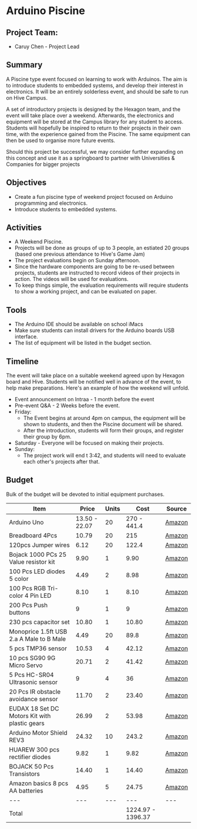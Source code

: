 # Arduino Piscine

## Project Team:
* Caruy Chen - Project Lead

## Summary
A Piscine type event focused on learning to work with Arduinos. The aim is to introduce students to embedded systems, and develop their interest in electronics. It will be an entirely solderless event, and should be safe to run on Hive Campus. 

A set of introductory projects is designed by the Hexagon team, and the event will take place over a weekend. Afterwards, the electronics and equipment will be stored at the Campus library for any student to access. Students will hopefully be inspired to return to their projects in their own time, with the experience gained from the Piscine. The same equipment can then be used to organise more future events.

Should this project be successful, we may consider further expanding on this concept and use it as a springboard to partner with Universities & Companies for bigger projects

## Objectives
* Create a fun piscine type of weekend project focused on Arduino programming and electronics.
* Introduce students to embedded systems.

## Activities
* A Weekend Piscine.
* Projects will be done as groups of up to 3 people, an estiated 20 groups (based one previous attendance to Hive's Game Jam)
* The project evaluations begin on Sunday afternoon.
* Since the hardware components are going to be re-used between projects, students are instructed to record videos of their projects in action. The videos will be used for evaluations.
* To keep things simple, the evaluation requirements will require students to show a working project, and can be evaluated on paper.

## Tools
* The Arduino IDE should be available on school iMacs
* Make sure students can install drivers for the Arduino boards USB interface.
* The list of equipment will be listed in the budget section.

## Timeline
The event will take place on a suitable weekend agreed upon by Hexagon board and Hive. Students will be notified well in advance of the event, to help make preparations. Here's an example of how the weekend will unfold.
* Event announcement on Intraa - 1 month before the event
* Pre-event Q&A - 2 Weeks before the event.
* Friday:
	* The Event begins at around 4pm on campus, the equipment will be shown to students, and then the Piscine document will be shared.
	* After the introduction, students will form their groups, and register their group by 6pm.
* Saturday - Everyone will be focused on making their projects.
* Sunday:
	* The project work will end t 3:42, and students will need to evaluate each other's projects after that.

## Budget
Bulk of the budget will be devoted to initial equipment purchases.

| Item | Price | Units | Cost | Source |
| ---- | ----- | ------ | ---- | ----- |
| Arduino Uno | 13.50 - 22.07 | 20 | 270 - 441.4 | [Amazon](https://www.amazon.com/Arduino-A000066-ARDUINO-UNO-R3/dp/B008GRTSV6/ref=sr_1_1_sspa?crid=1SZGGR8EBHDPC&keywords=Arduino+uno&qid=1644922798&sprefix=arduino+uno%2Caps%2C169&sr=8-1-spons&psc=1&smid=AA57DDZKZUZDL&spLa=ZW5jcnlwdGVkUXVhbGlmaWVyPUEyNk1PU0Y0TEJOVTRUJmVuY3J5cHRlZElkPUEwMTQ3MDU3QUhJWjFFOEVYREhQJmVuY3J5cHRlZEFkSWQ9QTA5NDYzMzdOV0RGVklGUERMS1Emd2lkZ2V0TmFtZT1zcF9hdGYmYWN0aW9uPWNsaWNrUmVkaXJlY3QmZG9Ob3RMb2dDbGljaz10cnVl) |
| Breadboard 4Pcs | 10.79 | 20 | 215 | [Amazon](https://www.amazon.com/Breadboards-Solderless-Breadboard-Distribution-Connecting/dp/B07DL13RZH/ref=sr_1_1_sspa?crid=31W2K7YJVTAZM&keywords=breadboard&qid=1644922858&sprefix=breadboar%2Caps%2C179&sr=8-1-spons&psc=1&spLa=ZW5jcnlwdGVkUXVhbGlmaWVyPUEzSU82VUpMMVFTMUFSJmVuY3J5cHRlZElkPUEwNjY4NDE0MVdBTURNSlFKVzlYSSZlbmNyeXB0ZWRBZElkPUEwNDYzMjYzMlRaN1VBV0JXSzlNTiZ3aWRnZXROYW1lPXNwX2F0ZiZhY3Rpb249Y2xpY2tSZWRpcmVjdCZkb05vdExvZ0NsaWNrPXRydWU=) |
| 120pcs Jumper wires | 6.12 | 20 | 122.4 | [Amazon](https://www.amazon.com/EDGELEC-Breadboard-Optional-Assorted-Multicolored/dp/B07GD2BWPY/ref=sr_1_8?crid=1Y10QLVO80RDC&keywords=120+pcs+jumper+wires&qid=1644922888&sprefix=120pcs+jumber+wire%2Caps%2C124&sr=8-8) |
| Bojack 1000 PCs 25 Value resistor kit | 9.90 | 1 | 9.90 | [Amazon](https://www.amazon.com/BOJACK-Values-Resistor-Resistors-Assortment/dp/B08FD1XVL6/ref=sr_1_1_sspa?crid=24WT3LSDI84OC&keywords=Bojack+resistor+kit&qid=1644922943&sprefix=bojack+resistor+ki%2Caps%2C124&sr=8-1-spons&psc=1&spLa=ZW5jcnlwdGVkUXVhbGlmaWVyPUEyWFVLS0hQRlhGRDRCJmVuY3J5cHRlZElkPUEwOTE4NTEyMjgyOFNXUDFPSFEzSiZlbmNyeXB0ZWRBZElkPUEwMjIwOTU3Rk9XOEYxWEk5MTU1JndpZGdldE5hbWU9c3BfYXRmJmFjdGlvbj1jbGlja1JlZGlyZWN0JmRvTm90TG9nQ2xpY2s9dHJ1ZQ==) |
| 100 Pcs LED diodes 5 color | 4.49 | 2 | 8.98 | [Amazon](https://www.amazon.com/MCIGICM-Circuit-Assorted-Science-Experiment/dp/B07PG84V17/ref=sr_1_4?crid=19RWELDPDVDJ3&keywords=led+diodes&qid=1644922975&sprefix=led+diode%2Caps%2C132&sr=8-4) |
| 100 Pcs RGB Tri-color 4 Pin LED | 8.10 | 1 | 8.10 | [Amazon](https://www.amazon.com/EDGELEC-Tri-Color-Multicolor-Diffused-Resistors/dp/B077XGF3YR/ref=sr_1_5?crid=1F0M6IV1LJ3B&keywords=rgb+led&qid=1644929065&sprefix=rob+l%2Caps%2C141&sr=8-5) |
| 200 Pcs Push buttons | 9 | 1 | 9 | [Amazon](https://www.amazon.com/BOJACK-Pushbutton-Switches-Momentary-Assortment/dp/B07ZBHXBZ4/ref=sr_1_2_sspa?crid=1Z38S31YCT5OZ&keywords=tactile+switch&qid=1644923280&sprefix=tactile+switc%2Caps%2C166&sr=8-2-spons&psc=1&spLa=ZW5jcnlwdGVkUXVhbGlmaWVyPUFNR0U0VjIzRk9INVgmZW5jcnlwdGVkSWQ9QTAwNDc0ODVEWFRLNFRVRzdQQ1omZW5jcnlwdGVkQWRJZD1BMDE1NDU3NDJaUFRaMFZCQjUzQUsmd2lkZ2V0TmFtZT1zcF9hdGYmYWN0aW9uPWNsaWNrUmVkaXJlY3QmZG9Ob3RMb2dDbGljaz10cnVl) |
| 230 pcs capacitor set | 10.80 | 1 | 10.80 | [Amazon](https://www.amazon.com/Cenrykay-Ceramic-Capacitor-Capacitors-Assortment/dp/B07KG3F6M3/ref=sr_1_2_sspa?crid=2E5V10BITXSPV&keywords=capacitor+set&qid=1644923355&sprefix=capacitor+set%2Caps%2C132&sr=8-2-spons&psc=1&spLa=ZW5jcnlwdGVkUXVhbGlmaWVyPUFTOUxBRDZUQUk3RVEmZW5jcnlwdGVkSWQ9QTEwMjU1MzFXSzU5WDdSUUM1N0YmZW5jcnlwdGVkQWRJZD1BMDcwMjgzMjIwNDU5UDFSSlMyVFMmd2lkZ2V0TmFtZT1zcF9hdGYmYWN0aW9uPWNsaWNrUmVkaXJlY3QmZG9Ob3RMb2dDbGljaz10cnVl) |
| Monoprice 1.5ft USB 2.a A Male to B Male | 4.49 | 20 | 89.8 | [Amazon](https://www.amazon.com/Monoprice-1-5-Feet-24AWG-Plated-105436/dp/B009GUVZOK/ref=sr_1_3?crid=39XR2LAV497W7&keywords=Monoprice%2B1.5%2Bfoot%2Busb%2Ba%2Bto%2Bb&qid=1644923446&sprefix=monoprice%2B1.5%2Bfoot%2Busb%2Ba%2Bto%2Bb%2Caps%2C131&sr=8-3&th=1) |
| 5 pcs TMP36 sensor | 10.53 | 4 | 42.12 | [Amazon](https://www.amazon.com/KOOKYE-Temperature-TMP36-Precision-Raspberry/dp/B01GH32AQU/ref=sr_1_5?keywords=tmp36%2Btemperature%2Bsensor&qid=1644923626&sprefix=tmp36%2Bte%2Caps%2C131&sr=8-5&th=1) |
| 10 pcs SG90 9G Micro Servo | 20.71 | 2 | 41.42 | [Amazon](https://www.amazon.com/Smraza-Helicopter-Airplane-Control-Arduino/dp/B07L2SF3R4/ref=sr_1_6?crid=1CFDDF6A94P1P&keywords=9g+micro+servo&qid=1644923829&sprefix=9g+micro+servo%2Caps%2C148&sr=8-6) |
| 5 Pcs HC-SR04 Ultrasonic sensor | 9 | 4 | 36 | [Amazon](https://www.amazon.com/ELEGOO-HC-SR04-Ultrasonic-Distance-MEGA2560/dp/B01COSN7O6/ref=sr_1_2_sspa?crid=1E99XOWG4TAVD&keywords=ultrasonic+sensor&qid=1644923884&sprefix=ultrasonic+senso%2Caps%2C133&sr=8-2-spons&psc=1&spLa=ZW5jcnlwdGVkUXVhbGlmaWVyPUFEQkpEUktHMEcwUTQmZW5jcnlwdGVkSWQ9QTA2MTQ4NzFGUUtFSExWN0VVQUcmZW5jcnlwdGVkQWRJZD1BMDI2ODAzNTFLVUFLMVdPUVk2Ulgmd2lkZ2V0TmFtZT1zcF9hdGYmYWN0aW9uPWNsaWNrUmVkaXJlY3QmZG9Ob3RMb2dDbGljaz10cnVl) |
| 20 Pcs IR obstacle avoidance sensor | 11.70 | 2 | 23.40 | [Amazon](https://www.amazon.com/Avoidance-Reflective-Photoelectric-Compatible-Raspberry/dp/B08DR1W3BK/ref=sr_1_5?keywords=ir+obstacle+avoidance+sensor&qid=1644923908&sprefix=ir+obsta%2Caps%2C124&sr=8-5) |
| EUDAX 18 Set DC Motors Kit with plastic gears | 26.99 | 2 | 53.98 | [Amazon](https://www.amazon.com/EUDAX-Electric-24000RPM-Plastic-Battery/dp/B07FDPNBQK/ref=sr_1_2_sspa?crid=HGHD55P42CD1&keywords=eudax+dc+motor&qid=1644924051&sprefix=eudax+dc+mot%2Caps%2C151&sr=8-2-spons&psc=1&spLa=ZW5jcnlwdGVkUXVhbGlmaWVyPUEyMlI2SElDUlZIQUFCJmVuY3J5cHRlZElkPUEwNjQ5ODQyM0xBQ0NYODE2VFhYOSZlbmNyeXB0ZWRBZElkPUEwODM3MTk3MUZFUTVFRktWNFkxJndpZGdldE5hbWU9c3BfYXRmJmFjdGlvbj1jbGlja1JlZGlyZWN0JmRvTm90TG9nQ2xpY2s9dHJ1ZQ==) |
| Arduino Motor Shield REV3 | 24.32 | 10 | 243.2 | [Amazon](https://www.amazon.com/Arduino-A000079-Motor-Shield-12V/dp/B0084ZQF3O/ref=sr_1_14?crid=3E3XDZSN5N2WU&keywords=Arduino+motor+shield&qid=1644924086&sprefix=arduino+motor+shiel%2Caps%2C128&sr=8-14) |
| HUAREW 300 pcs rectifier diodes | 9.82 | 1 | 9.82 | [Amazon](https://www.amazon.com/HUAREW-Rectifier-Schottky-Switching-Assortment/dp/B08778SMJP/ref=sr_1_2_sspa?crid=2MAL5EADS0B0J&keywords=rectifier+diode&qid=1644924119&sprefix=rectifier+diode%2Caps%2C132&sr=8-2-spons&psc=1&spLa=ZW5jcnlwdGVkUXVhbGlmaWVyPUE4RDJTSzM1STNPVTAmZW5jcnlwdGVkSWQ9QTA0ODAzNDcxN1JFQTRRWFdGQjU2JmVuY3J5cHRlZEFkSWQ9QTAwMzgyMzkzSUhLUVJFTklBRk1GJndpZGdldE5hbWU9c3BfYXRmJmFjdGlvbj1jbGlja1JlZGlyZWN0JmRvTm90TG9nQ2xpY2s9dHJ1ZQ==) |
| BOJACK 50 Pcs Transistors | 14.40 | 1 | 14.40 | [Amazon](https://www.amazon.com/BOJACK-Transistor-Darlington-Transistors-Assortment/dp/B08BFYVK6C/ref=sr_1_2_sspa?crid=1TN5B4L0J42LP&keywords=TIP120+Darlington+transistor&qid=1644924215&sprefix=tip120+darlington+transistor%2Caps%2C123&sr=8-2-spons&psc=1&spLa=ZW5jcnlwdGVkUXVhbGlmaWVyPUFGRVYxR0VMRFdEUVAmZW5jcnlwdGVkSWQ9QTA3NjMxMzQzSFMyOEtNNEVGTElFJmVuY3J5cHRlZEFkSWQ9QTAzMTA1NjQzTFpYWlJGUU5KNVNIJndpZGdldE5hbWU9c3BfYXRmJmFjdGlvbj1jbGlja1JlZGlyZWN0JmRvTm90TG9nQ2xpY2s9dHJ1ZQ==) |
| Amazon basics 8 pcs AA batteries | 4.95 | 5 | 24.75 | [Amazon](https://www.amazon.com/AmazonBasics-Performance-Alkaline-Batteries-8-Pack/dp/B00O869KJE/ref=sr_1_1_sspa?crid=3KWKG0VNZUPYS&keywords=aa+batteries&qid=1644924276&sprefix=aa+batterie%2Caps%2C134&sr=8-1-spons&psc=1&spLa=ZW5jcnlwdGVkUXVhbGlmaWVyPUEyTk42WlBWWVFMU0pLJmVuY3J5cHRlZElkPUEwODE0NTUzMkQxMUtFWExSVVFJTyZlbmNyeXB0ZWRBZElkPUEwODQyNjg1MlNONzlKOVRNQkpUQyZ3aWRnZXROYW1lPXNwX2F0ZiZhY3Rpb249Y2xpY2tSZWRpcmVjdCZkb05vdExvZ0NsaWNrPXRydWU=) |
| --- | --- | --- | --- | --- |
| Total | | | 1224.97 - 1396.37 | | 
